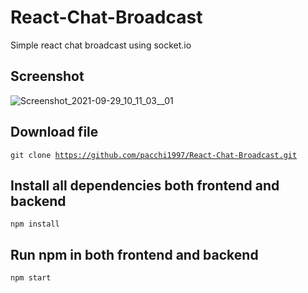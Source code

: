 # React-Chat-Broadcast
Simple react chat broadcast using socket.io

## Screenshot
![Screenshot_2021-09-29_10_11_03__01](https://user-images.githubusercontent.com/32808287/135204601-42aaaa5a-5f3a-43b3-8b82-93d4d81bae7c.png)

## Download file
<code>git clone https://github.com/pacchi1997/React-Chat-Broadcast.git </code>

## Install all dependencies both frontend and backend
<code>npm install</code>

## Run npm in both frontend and backend
<code>npm start</code>

